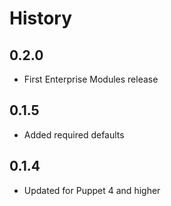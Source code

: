 # History

## 0.2.0

- First Enterprise Modules release
## 0.1.5
- Added required defaults

## 0.1.4
- Updated for Puppet 4 and higher
